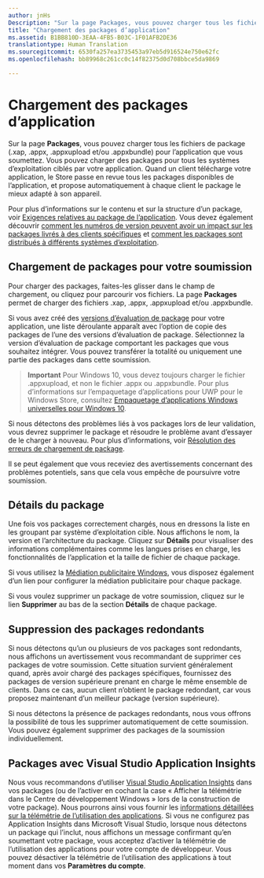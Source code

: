 ```yaml
---
author: jnHs
Description: "Sur la page Packages, vous pouvez charger tous les fichiers de package (.xap, .appx, .appxupload et/ou .appxbundle) pour l’application que vous soumettez. Vous pouvez charger des packages pour tous les systèmes d’exploitation ciblés par votre application."
title: "Chargement des packages d’application"
ms.assetid: B1BB810D-3EAA-4FB5-B03C-1F01AFB2DE36
translationtype: Human Translation
ms.sourcegitcommit: 6530fa257ea3735453a97eb5d916524e750e62fc
ms.openlocfilehash: bb89968c261cc0c14f82375d0d708bbce5da9869

---
```


# Chargement des packages d’application


Sur la page **Packages**, vous pouvez charger tous les fichiers de package (.xap, .appx, .appxupload et/ou .appxbundle) pour l’application que vous soumettez. Vous pouvez charger des packages pour tous les systèmes d’exploitation ciblés par votre application. Quand un client télécharge votre application, le Store passe en revue tous les packages disponibles de l’application, et propose automatiquement à chaque client le package le mieux adapté à son appareil.

Pour plus d’informations sur le contenu et sur la structure d’un package, voir [Exigences relatives au package de l’application](app-package-requirements.md). Vous devez également découvrir [comment les numéros de version peuvent avoir un impact sur les packages livrés à des clients spécifiques](package-version-numbering.md) et [comment les packages sont distribués à différents systèmes d’exploitation](guidance-for-app-package-management.md).

## Chargement de packages pour votre soumission


Pour charger des packages, faites-les glisser dans le champ de chargement, ou cliquez pour parcourir vos fichiers. La page **Packages** permet de charger des fichiers .xap, .appx, .appxupload et/ou .appxbundle.

Si vous avez créé des [versions d’évaluation de package](package-flights.md) pour votre application, une liste déroulante apparaît avec l’option de copie des packages de l’une des versions d’évaluation de package. Sélectionnez la version d’évaluation de package comportant les packages que vous souhaitez intégrer. Vous pouvez transférer la totalité ou uniquement une partie des packages dans cette soumission.

> **Important** Pour Windows 10, vous devez toujours charger le fichier .appxupload, et non le fichier .appx ou .appxbundle. Pour plus d’informations sur l’empaquetage d’applications pour UWP pour le Windows Store, consultez [Empaquetage d’applications Windows universelles pour Windows 10](../packaging/packaging-uwp-apps.md).

Si nous détectons des problèmes liés à vos packages lors de leur validation, vous devrez supprimer le package et résoudre le problème avant d’essayer de le charger à nouveau. Pour plus d’informations, voir [Résolution des erreurs de chargement de package](resolve-package-upload-errors.md).

Il se peut également que vous receviez des avertissements concernant des problèmes potentiels, sans que cela vous empêche de poursuivre votre soumission.

## Détails du package


Une fois vos packages correctement chargés, nous en dressons la liste en les groupant par système d’exploitation cible. Nous affichons le nom, la version et l’architecture du package. Cliquez sur **Détails** pour visualiser des informations complémentaires comme les langues prises en charge, les fonctionnalités de l’application et la taille de fichier de chaque package.

Si vous utilisez la [Médiation publicitaire Windows](../monetize/use-ad-mediation-to-maximize-revenue.md), vous disposez également d’un lien pour configurer la médiation publicitaire pour chaque package.

Si vous voulez supprimer un package de votre soumission, cliquez sur le lien **Supprimer** au bas de la section **Détails** de chaque package.

## Suppression des packages redondants


Si nous détectons qu’un ou plusieurs de vos packages sont redondants, nous affichons un avertissement vous recommandant de supprimer ces packages de votre soumission. Cette situation survient généralement quand, après avoir chargé des packages spécifiques, fournissez des packages de version supérieure prenant en charge le même ensemble de clients. Dans ce cas, aucun client n’obtient le package redondant, car vous proposez maintenant d’un meilleur package (version supérieure).

Si nous détectons la présence de packages redondants, nous vous offrons la possibilité de tous les supprimer automatiquement de cette soumission. Vous pouvez également supprimer des packages de la soumission individuellement.

## Packages avec Visual Studio Application Insights


Nous vous recommandons d’utiliser [Visual Studio Application Insights](http://go.microsoft.com/fwlink/?LinkId=615086) dans vos packages (ou de l’activer en cochant la case « Afficher la télémétrie dans le Centre de développement Windows » lors de la construction de votre package). Nous pourrons ainsi vous fournir les [informations détaillées sur la télémétrie de l’utilisation des applications](usage-report.md). Si vous ne configurez pas Application Insights dans Microsoft Visual Studio, lorsque nous détectons un package qui l’inclut, nous affichons un message confirmant qu’en soumettant votre package, vous acceptez d’activer la télémétrie de l’utilisation des applications pour votre compte de développeur. Vous pouvez désactiver la télémétrie de l’utilisation des applications à tout moment dans vos **Paramètres du compte**.

 

 







<!--HONumber=Jun16_HO4-->


